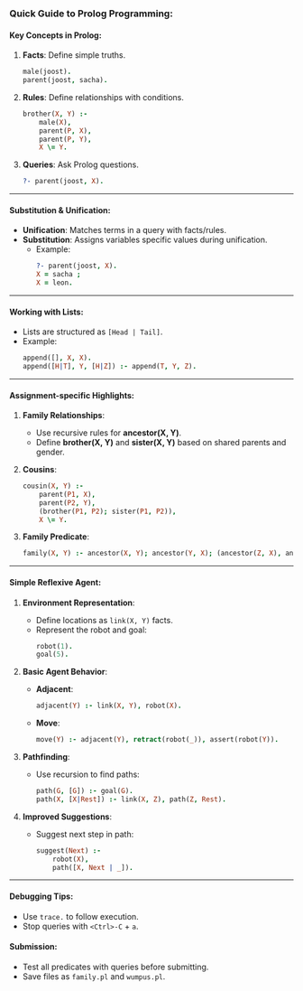 ### Quick Guide to Prolog Programming:

#### **Key Concepts in Prolog:**

1. **Facts**: Define simple truths.
   ```prolog
   male(joost).
   parent(joost, sacha).
   ```
2. **Rules**: Define relationships with conditions.
   ```prolog
   brother(X, Y) :- 
       male(X),
       parent(P, X),
       parent(P, Y),
       X \= Y.
   ```

3. **Queries**: Ask Prolog questions.
   ```prolog
   ?- parent(joost, X).
   ```

---

#### **Substitution & Unification**:
- **Unification**: Matches terms in a query with facts/rules.
- **Substitution**: Assigns variables specific values during unification.
  - Example:
    ```prolog
    ?- parent(joost, X).
    X = sacha ;
    X = leon.
    ```

---

#### **Working with Lists**:
- Lists are structured as `[Head | Tail]`.
- Example:
  ```prolog
  append([], X, X).
  append([H|T], Y, [H|Z]) :- append(T, Y, Z).
  ```

---

#### **Assignment-specific Highlights**:

1. **Family Relationships**:
   - Use recursive rules for **ancestor(X, Y)**.
   - Define **brother(X, Y)** and **sister(X, Y)** based on shared parents and gender.

2. **Cousins**:
   ```prolog
   cousin(X, Y) :-
       parent(P1, X),
       parent(P2, Y),
       (brother(P1, P2); sister(P1, P2)),
       X \= Y.
   ```

3. **Family Predicate**:
   ```prolog
   family(X, Y) :- ancestor(X, Y); ancestor(Y, X); (ancestor(Z, X), ancestor(Z, Y)).
   ```

---

#### **Simple Reflexive Agent**:
1. **Environment Representation**:
   - Define locations as `link(X, Y)` facts.
   - Represent the robot and goal:
     ```prolog
     robot(1).
     goal(5).
     ```

2. **Basic Agent Behavior**:
   - **Adjacent**:
     ```prolog
     adjacent(Y) :- link(X, Y), robot(X).
     ```
   - **Move**:
     ```prolog
     move(Y) :- adjacent(Y), retract(robot(_)), assert(robot(Y)).
     ```

3. **Pathfinding**:
   - Use recursion to find paths:
     ```prolog
     path(G, [G]) :- goal(G).
     path(X, [X|Rest]) :- link(X, Z), path(Z, Rest).
     ```

4. **Improved Suggestions**:
   - Suggest next step in path:
     ```prolog
     suggest(Next) :-
         robot(X),
         path([X, Next | _]).
     ```

---

#### **Debugging Tips**:
- Use `trace.` to follow execution.
- Stop queries with `<Ctrl>-C` + `a`.

#### **Submission**:
- Test all predicates with queries before submitting.
- Save files as `family.pl` and `wumpus.pl`.